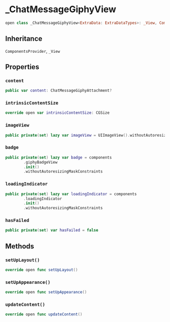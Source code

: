 # \_ChatMessageGiphyView

``` swift
open class _ChatMessageGiphyView<ExtraData: ExtraDataTypes>: _View, ComponentsProvider 
```

## Inheritance

`ComponentsProvider`, `_View`

## Properties

### `content`

``` swift
public var content: ChatMessageGiphyAttachment? 
```

### `intrinsicContentSize`

``` swift
override open var intrinsicContentSize: CGSize 
```

### `imageView`

``` swift
public private(set) lazy var imageView = UIImageView().withoutAutoresizingMaskConstraints
```

### `badge`

``` swift
public private(set) lazy var badge = components
        .giphyBadgeView
        .init()
        .withoutAutoresizingMaskConstraints
```

### `loadingIndicator`

``` swift
public private(set) lazy var loadingIndicator = components
        .loadingIndicator
        .init()
        .withoutAutoresizingMaskConstraints
```

### `hasFailed`

``` swift
public private(set) var hasFailed = false
```

## Methods

### `setUpLayout()`

``` swift
override open func setUpLayout() 
```

### `setUpAppearance()`

``` swift
override open func setUpAppearance() 
```

### `updateContent()`

``` swift
override open func updateContent() 
```
